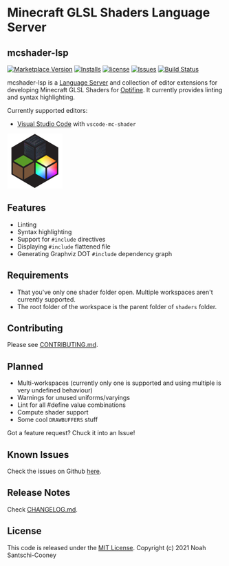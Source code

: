 # Minecraft GLSL Shaders Language Server
## mcshader-lsp

[![Marketplace Version](https://img.shields.io/visual-studio-marketplace/v/strum355.vscode-mc-shader.svg)](https://marketplace.visualstudio.com/items?itemName=strum355.vscode-mc-shader) [![Installs](https://img.shields.io/visual-studio-marketplace/i/strum355.vscode-mc-shader.svg)](https://marketplace.visualstudio.com/items?itemName=strum355.vscode-mc-shader)
[![license](https://img.shields.io/github/license/Strum355/vscode-mc-shader.svg)](https://github.com/Strum355/mcshader-lsp)
[![Issues](https://img.shields.io/github/issues-raw/Strum355/mcshader-lsp.svg)](https://github.com/Strum355/mcshader-lsp/issues)
[![Build Status](https://img.shields.io/drone/build/Strum355/mcshader-lsp)](https://cloud.drone.io/Strum355/mcshader-lsp)

mcshader-lsp is a [Language Server](https://langserver.org/) and collection of editor extensions for developing Minecraft GLSL Shaders for [Optifine](http://optifine.net). It currently provides linting and syntax highlighting.

Currently supported editors:

- [Visual Studio Code](https://code.visualstudio.com/) with `vscode-mc-shader`

![img](https://github.com/GeForceLegend/mcshader-lsp/raw/file-system-rewrite/logo.png)

## Features

- Linting
- Syntax highlighting
- Support for `#include` directives
- Displaying `#include` flattened file
- Generating Graphviz DOT `#include` dependency graph
<!-- - Auto-complete prompts (incomplete and rough) -->

## Requirements

- That you've only one shader folder open. Multiple workspaces aren't currently supported.
- The root folder of the workspace is the parent folder of `shaders` folder.

<!-- ## Extension Settings

| Option Name | Data Type | Description | Default Value |
| ----------- | --------- | ----------- | ------------- |
| `mcglsl.glslangValidatorPath` | string |  The path to the glslangValidator executable. | In your `PATH`.| -->

## Contributing

Please see [CONTRIBUTING.md](https://github.com/Strum355/mcshader-lsp/blob/master/CONTRIBUTING.md).

## Planned

- Multi-workspaces (currently only one is supported and using multiple is very undefined behaviour)
- Warnings for unused uniforms/varyings
- Lint for all #define value combinations
- Compute shader support
- Some cool `DRAWBUFFERS` stuff

Got a feature request? Chuck it into an Issue!

## Known Issues

Check the issues on Github [here](https://github.com/Strum355/mcshader-lsp/issues?q=is%3Aissue+is%3Aopen+sort%3Aupdated-desc+label%3Abug).

## Release Notes

Check [CHANGELOG.md](https://github.com/Strum355/mcshader-lsp/blob/master/CHANGELOG.md).

## License

This code is released under the [MIT License](https://github.com/Strum355/mcshader-lsp/blob/master/LICENSE). Copyright (c) 2021 Noah Santschi-Cooney
